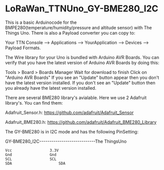 # LoRaWan_TTNUno_GY-BME280_I2C

This is a basic Arduinocode for the BMPE280(temperature/humidity/pressure and altitude sensor) with The Things Uno.
There is also a Payload converter you can copy to:

Your TTN Console --> Applications --> YourApplication --> Devices --> Payload Formats. 


The Wire library for your Uno is bundled with Arduino AVR Boards. You can verify that you have the latest version of Arduino AVR Boards by doing this:

Tools > Board > Boards Manager
Wait for download to finish
Click on "Arduino AVR Boards"
If you see an "Update" button appear then you don't have the latest version installed. If you don't see an "Update" button then you already have the latest version installed.

There are several BME280 library's avialable. Here we use 2 Adafruit  library's. You can find them:

Adafruit_Sensor.h:
https://github.com/adafruit/Adafruit_Sensor

Adafruit_BME280.h:
https://github.com/adafruit/Adafruit_BME280_Library

The GY-BME280 is in I2C mode and has the following PinSetting:

GY-BME280_I2C----------------------------The ThingsUno
  
	Vcc					3.3V
	Gnd					Gnd 
	SCL					SCL
	SDA 					SDA
